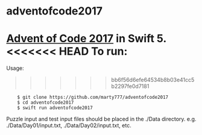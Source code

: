 # adventofcode2017
[Advent of Code 2017](https://adventofcode.com/2017) in Swift 5.
<<<<<<< HEAD
To run:
=======
Usage:
>>>>>>> bb6f56d6efe64534b8b03e41cc5b2297fe0d7181

		$ git clone https://github.com/marty777/adventofcode2017
		$ cd adventofcode2017
		$ swift run adventofcode2017
		
Puzzle input and test input files should be placed in the ./Data directory. e.g. ./Data/Day01/input.txt, ./Data/Day02/input.txt, etc.
